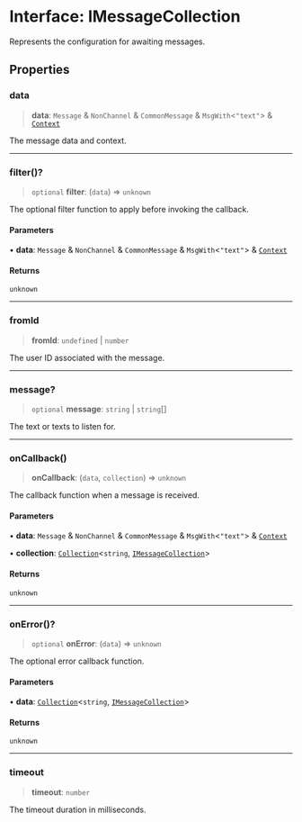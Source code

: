 # Interface: IMessageCollection

Represents the configuration for awaiting messages.

## Properties

### data

> **data**: `Message` & `NonChannel` & `CommonMessage` & `MsgWith`\<`"text"`\> & [`Context`](./src/type-aliases/Context.md)

The message data and context.

***

### filter()?

> `optional` **filter**: (`data`) => `unknown`

The optional filter function to apply before invoking the callback.

#### Parameters

• **data**: `Message` & `NonChannel` & `CommonMessage` & `MsgWith`\<`"text"`\> & [`Context`](./src/type-aliases/Context.md)

#### Returns

`unknown`

***

### fromId

> **fromId**: `undefined` \| `number`

The user ID associated with the message.

***

### message?

> `optional` **message**: `string` \| `string`[]

The text or texts to listen for.

***

### onCallback()

> **onCallback**: (`data`, `collection`) => `unknown`

The callback function when a message is received.

#### Parameters

• **data**: `Message` & `NonChannel` & `CommonMessage` & `MsgWith`\<`"text"`\> & [`Context`](./src/type-aliases/Context.md)

• **collection**: [`Collection`](./src/packages/collection/Collection.md)\<`string`, [`IMessageCollection`](./src/interfaces/IMessageCollection.md)\>

#### Returns

`unknown`

***

### onError()?

> `optional` **onError**: (`data`) => `unknown`

The optional error callback function.

#### Parameters

• **data**: [`Collection`](./src/packages/collection/Collection.md)\<`string`, [`IMessageCollection`](./src/interfaces/IMessageCollection.md)\>

#### Returns

`unknown`

***

### timeout

> **timeout**: `number`

The timeout duration in milliseconds.

